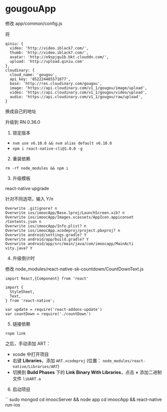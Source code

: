 # gougouApp

修改 app/common/config.js

将

```
qiniu: {
  video: 'http://video.iblack7.com/',
  thumb: 'http://video.iblack7.com/',
  avatar: 'http://o9spjqu1b.bkt.clouddn.com/',
  upload: 'http://upload.qiniu.com'
},
cloudinary: {
  cloud_name: 'gougou',  
  api_key: '852224485571877',  
  base: 'http://res.cloudinary.com/gougou',
  image: 'https://api.cloudinary.com/v1_1/gougou/image/upload',
  video: 'https://api.cloudinary.com/v1_1/gougou/video/upload',
  audio: 'https://api.cloudinary.com/v1_1/gougou/raw/upload',
}
```

换成自己的地址


升级到 RN 0.36.0

1. 锁定版本

- `nvm use v6.10.0 && nvm alias default v6.10.0`
- `npm i react-native-cli@1.0.0 -g`

2. 重装依赖

```
rm -rf node_modules && npm i
```

3. 升级模板

react-native upgrade

针对不同选项，输入 Y/n

```
Overwrite .gitignore? n
Overwrite ios/imoocApp/Base.lproj/LaunchScreen.xib? n
Overwrite ios/imoocApp/Images.xcassets/AppIcon.appiconset
/Contents.json n
Overwrite ios/imoocApp/Info.plist? n
Overwrite ios/imoocApp.xcodeproj/project.pbxproj? n
Overwrite android/settings.gradle? Y
Overwrite android/app/build.gradle? Y
Overwrite android/app/src/main/java/com/imoocapp/MainActi
vity.java? Y
```

4. 升级倒计时

修改 node_modules/react-native-sk-countdown/CountDownText.js

```
import React,{Component} from 'react'

import {
  StyleSheet,
  Text,
} from 'react-native';

var update = require('react-addons-update')
var countDown = require('./countDown')
```

5. 链接依赖

```
rnpm link
```

之后，手动添加 ART：

- xcode 中打开项目
- 右键 **Libraries**，添加 `ART.xcodeproj` (位置： `node_modules/react-native/Libraries/ART`)
- 切换到 **Build Phases** 下的 **Link Binary With Libraries**，点击 **+** 添加二进制文件 `libART.a`

6. 启动项目

``
sudo mongod
cd imoocServer && node app
cd imoocApp && react-native run-ios
```